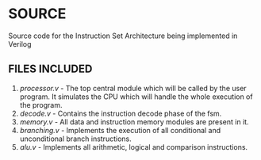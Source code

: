 # SOURCE
Source code for the Instruction Set Architecture being implemented in Verilog

## FILES INCLUDED
1) *processor.v* - The top central module which will be called by the user program. It simulates the CPU which will handle the whole execution of the program.
2) *decode.v* - Contains the instruction decode phase of the fsm.
3) *memory.v* - All data and instruction memory modules are present in it.
4) *branching.v* - Implements the execution of all conditional and unconditional branch instructions.
5) *alu.v* - Implements all arithmetic, logical and comparison instructions.
